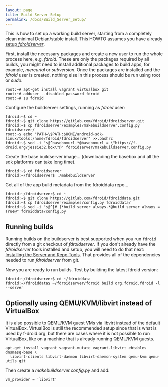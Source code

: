 ```yaml
---
layout: page
title: Build Server Setup
permalink: /docs/Build_Server_Setup/
---
```


This is how to set up a working build server, starting from a completely clean minimal Debian/stable install.  This HOWTO assumes you have already [setup _fdroidserver_](Installing_the_Server_and_Repo_Tools).

First, install the necessary packages and create a new user to run the whole process here, e.g. _fdroid_. These are only the packages required by all builds, you might need to install additional packages to build apps, for example, _mercurial_ or _subversion_. Once the packages are installed and the _fdroid_ user is created, nothing else in this process should be run using root or _sudo_. 

    root:~# apt-get install vagrant virtualbox git
    root:~# adduser --disabled-password fdroid
    root:~# su fdroid

Configure the buildserver settings, running as _fdroid_ user:

    fdroid:~$ cd ~
    fdroid:~$ git clone https://gitlab.com/fdroid/fdroidserver.git
    fdroid:~$ cp fdroidserver/examples/makebuildserver.config.py fdroidserver/
    root:~$ echo "PATH=\$PATH:$HOME/android-sdk-linux/tools:/home/fdroid/fdroidserver" >>.bashrc
    fdroid:~$ sed -i "s@^baseboxurl.*@baseboxurl = \"https://f-droid.org/jessie32.box\"@" fdroidserver/makebuildserver.config.py

Create the base buildserver image... (downloading the basebox and all the sdk platforms can take long time).

    fdroid:~$ cd fdroidserver
    fdroid:~/fdroidserver$ ./makebuildserver

Get all of the app build metadata from the fdroiddata repo...

    fdroid:~/fdroidserver$ cd ~
    fdroid:~$ git clone https://gitlab.com/fdroid/fdroiddata.git
    fdroid:~$ cp fdroidserver/examples/config.py fdroiddata/
    fdroid:~$ sed -i "s@^[# ]*build_server_always.*@build_server_always = True@" fdroiddata/config.py


## Running builds

Running builds on the buildserver is best supported when you run <code>fdroid</code> directly from a git checkout of _fdroidserver_.  If you don't already have the _fdroidserver_ tools installed and setup, you will need to do that next: [Installing the Server and Repo Tools](Installing_the_Server_and_Repo_Tools).  That provides all of the dependencies needed to run _fdroidserver_ from git.

Now you are ready to run builds. Test by building the latest fdroid version:

    fdroid:~/fdroidserver$ cd ~/fdroiddata
    fdroid:~/fdroiddata$ ~/fdroidserver/fdroid build org.fdroid.fdroid -l --server


## Optionally using QEMU/KVM/libvirt instead of VirtualBox

It is also possible to QEMU/KVM guest VMs via libvirt instead of the default VirtualBox.  VirtualBox is still the recommended setup since that is what is used by f-droid.org, but there are cases where it is not possible to run VirtualBox, like on a machine that is already running QEMU/KVM guests.

    apt-get install vagrant vagrant-mutate vagrant-libvirt ebtables dnsmasq-base \
      libvirt-clients libvirt-daemon libvirt-daemon-system qemu-kvm qemu-utils git

Then create a _makebuildserver.config.py_ and add:

    vm_provider = 'libvirt'

